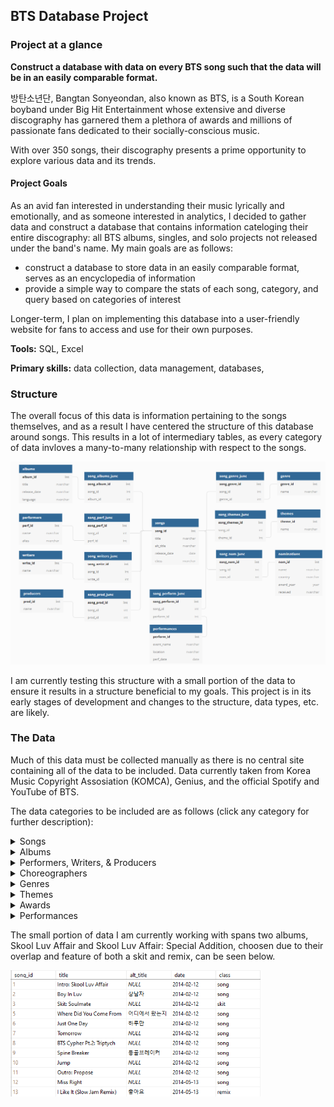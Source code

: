 ## BTS Database Project

### Project at a glance
**Construct a database with data on every BTS song such that the data will be in an easily comparable format.** 

방탄소년단, Bangtan Sonyeondan, also known as BTS, is a South Korean boyband under Big Hit Entertainment whose extensive and diverse discography has garnered them a plethora of awards and millions of passionate fans dedicated to their socially-conscious music. 

With over 350 songs, their discography presents a prime opportunity to explore various data and its trends.

#### Project Goals
As an avid fan interested in understanding their music lyrically and emotionally, and as someone interested in analytics, I decided to gather data and construct a database that contains information cateloging their entire discography: all BTS albums, singles, and solo projects not released under the band's name. My main goals are as follows:
- construct a database to store data in an easily comparable format, serves as an encyclopedia of information
- provide a simple way to compare the stats of each song, category, and query based on categories of interest

Longer-term, I plan on implementing this database into a user-friendly website for fans to access and use for their own purposes.

**Tools:** SQL, Excel

**Primary skills:** data collection, data management, databases, 
  
### Structure
The overall focus of this data is information pertaining to the songs themselves, and as a result I have centered the structure of this database around songs. This results in a lot of intermediary tables, as every category of data invloves a many-to-many relationship with respect to the songs. 

 <img src="images/btsdata.png" width=600>

I am currently testing this structure with a small portion of the data to ensure it results in a structure beneficial to my goals. This project is in its early stages of development and changes to the structure, data types, etc. are likely.

### The Data
Much of this data must be collected manually as there is no central site containing all of the data to be included. Data currently taken from Korea Music Copyright Assosiation (KOMCA), Genius, and the official Spotify and YouTube of BTS.

The data categories to be included are as follows (click any category for further description):

<details> 
   <summary> Songs </summary>

There are over 350 songs to be included in this database, taking into consideration all original published singles and albums, remixes, and solo projects created by the members outside of BTS. This table contains has the columns title, alternate title, release date, and class.

<br> 
  
Many songs have multiple titles depending on the language and translation; the song "뱁새" ("Baepsae") for example, can also be called "Crow-Tit", "Try-Hard", or "Silver Spoon" due to the many translations and transliterations of the Korean title. I will use the most common title and translations where necessary, but I may add a table for alternate titles in the future.

<br>
  
Some songs have a remix (or several) which changes the overall genre of the original song, as well as having a different release date. I considered making remixes their own separate table with another many to many relationship, but I decided to use a classification column within songs instead. Then I can still sort by class to find all remixes, or by title to find all remixes of a song/to see if a song has a remix. The "class" column is this classification where there are three potential types of tracks: song (a traditional original song), skit (a spoken word track, usually featuring a conversation between the members), and remix (a remix of an original song).
  
<br>
  
Current songlist:
  
<br>
  
<img src="images/songsbts.png" width=400>
  
<br>

Songs frequently appear on multiple albums (and albums contain multiple songs, of course) so a many-to-many relationship is required between songs and albums.

</details>

<details> 
  <summary> Albums </summary>

There are 32 official albums created by BTS: 17 where the primary language is Korean, 14 in Japanese, and 1 in English. Non-BTS albums to be included are not yet on this table. 
  
  <br>
  
Current album list:
  
  <br>
  
<img src="images/albums_test.png" width=400>
</details>

<details> 
   <summary> Performers, Writers, & Producers </summary>
  
While the band has 7 members, not all are featured on every song; units such as rap-line and vocal-line, as well as other random groupings, solos, and separate artist features are common on most albums. 
This table begins with the 7 members, then common features (usually from within the company), then external features. 

The writers and producers overlap substantially (with the performers as well) so there is potential for turning these 3 into one table. However, the intermediary table would likely end up being very large with the possibility of 20 attributes per song, so for now they are separate tables.
</details>

<details> 
   <summary> Choreographers </summary> 
  
Many songs have choreography and i would like to credit those involved, but it is surprisingly difficult to find this information so it has been left out until I can find a reliable source.
</details>

<details> 
   <summary> Genres </summary> 
  
While the whole of bts' discography, especially when considered in contexts with other artists, is classified as kpop and sometimes hip-hop, dance pop, etc., their music has a variety of influences that are important for me to distinguish. Thus categorization is a bit subjective and given my lack of music genre knowledge, I will be asking others for their input via social media.
I could simplify this by having only one primary genre per song, but this wouldn't encapsulate the variety of influences within BTS's music, and also wouldn't allow for accurate search results when looking for or comparing songs.
</details>

<details> 
   <summary> Themes </summary> 
  
This is another subjective categorization which describes the overall motifs within each song. Songs will have more than one in general due to the complex themes and lyricism, as well as for ease of comparison.
</details>

<details> 
   <summary> Awards </summary> 
  
Many songs, especially title tracks, have been nominated for awards across several countries from the Melon Music Awards in Korea to the Grammies in the US.
songs nominated for awards in several countries by different academies, whether the award was received 
</details>
 
<details> 
   <summary> Performances </summary> 
  
I would like to know where and when each song has been performed live for fans on tours, concerts, award shows, and other events. There are many songs which have never been performed live and I want to be able to differentiate these, as well as see how often they perform certain songs. Sifting through nearly 10 years of information is going to take a while, so this category is on hold while I work on others.
</details>

The small portion of data I am currently working with spans two albums, Skool Luv Affair and Skool Luv Affair: Special Addition, choosen due to their overlap and feature of both a skit and remix, can be seen below.

<img src="images/songsbts.png" width=400>
